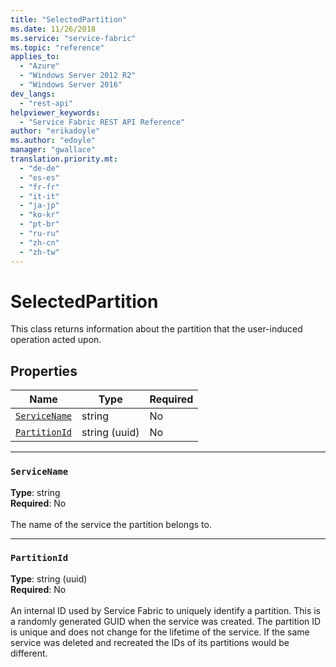 ```yaml
---
title: "SelectedPartition"
ms.date: 11/26/2018
ms.service: "service-fabric"
ms.topic: "reference"
applies_to: 
  - "Azure"
  - "Windows Server 2012 R2"
  - "Windows Server 2016"
dev_langs: 
  - "rest-api"
helpviewer_keywords: 
  - "Service Fabric REST API Reference"
author: "erikadoyle"
ms.author: "edoyle"
manager: "gwallace"
translation.priority.mt: 
  - "de-de"
  - "es-es"
  - "fr-fr"
  - "it-it"
  - "ja-jp"
  - "ko-kr"
  - "pt-br"
  - "ru-ru"
  - "zh-cn"
  - "zh-tw"
---
```

# SelectedPartition

This class returns information about the partition that the user-induced operation acted upon.

## Properties
| Name | Type | Required |
| --- | --- | --- |
| [`ServiceName`](#servicename) | string | No |
| [`PartitionId`](#partitionid) | string (uuid) | No |

____
### `ServiceName`
__Type__: string <br/>
__Required__: No<br/>
<br/>
The name of the service the partition belongs to.

____
### `PartitionId`
__Type__: string (uuid) <br/>
__Required__: No<br/>
<br/>
An internal ID used by Service Fabric to uniquely identify a partition. This is a randomly generated GUID when the service was created. The partition ID is unique and does not change for the lifetime of the service. If the same service was deleted and recreated the IDs of its partitions would be different.
